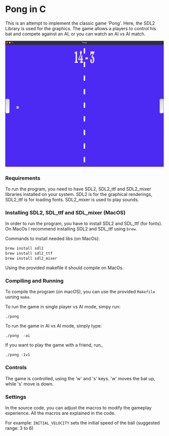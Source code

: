 # Pong in C

This is an attempt to implement the classic game 'Pong'. Here, the SDL2 Library is used for the graphics.
The game allows a players to control his bat and compete against an AI, or you can watch an AI vs AI match.

![screenshot](graphics/showcase.png)

### Requirements

To run the program, you need to have SDL2, SDL2_ttf and SDL2_mixer libraries installed on your system.
SDL2 is for the graphical renderings, SDL2_ttf is for loading fonts. SDL2_mixer is used to play sounds.

### Installing SDL2, SDL_ttf and SDL_mixer (MacOS)

In order to run the program, you have to install SDL2 and SDL_ttf (for fonts). 
On MacOs I recommend installing SDL2 and SDL_ttf using `brew`.

Commands to install needed libs (on MacOs):

    brew install sdl2
    brew install sdl2_ttf
    brew install sdl2_mixer

Using the provided makefile it should compile on MacOs.

### Compiling and Running
To compile the program (on macOS), you can use the provided `Makefile` usning `make`.

To run the game in single player vs AI mode, simpy run:
    
    ./pong

To run the game in AI vs AI mode, simply type:

    ./pong  -ai

If you want to play the game with a friend, run_

    ./pong -1v1

### Controls
The game is controlled, using the 'w' and 's' keys. 'w' moves the bat up, while 's' move is down.

### Settings
In the source code, you can adjust the macros to modify the gameplay experience.
All the macros are explained in the code.

For example:
`INITIAL_VELOCITY` sets the initial speed of the ball (suggested range: 3 to 6)
